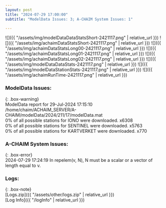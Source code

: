 ```yaml
---
layout: post
title: "2024-07-29 17:00:00"
subtitle: "ModelData Issues: 3; A-CHAIM System Issues: 1"

---
```


![]({{ "/assets/img/modelDataDataStatsShort-2421117.png" | relative_url }})
![]({{ "/assets/img/achaimDataStatsShort-2421117.png" | relative_url }})
![]({{ "/assets/img/achaimDataStatsLong00-2421117.png" | relative_url }})
![]({{ "/assets/img/achaimDataStatsLong01-2421117.png" | relative_url }})
![]({{ "/assets/img/achaimDataStatsLong02-2421117.png" | relative_url }})
![]({{ "/assets/img/modelDataDataStats-2421117.png" | relative_url }})
![]({{ "/assets/img/modelDataStationStats-2421117.png" | relative_url }})
![]({{ "/assets/img/achaimRunTime-2421117.png" | relative_url }})


### ModelData Issues:  
  
{: .box-warning}  
 ModelData report for 29-Jul-2024 17:15:10   
 /home/chaim/ACHAIM_SERVER/A-CHAIM/modelData/2024/211/17/modelData.mat   
 0% of all possible stations for IONO were downloaded. x6308   
 0% of all possible stations for SENTINEL were downloaded. x5763   
 0% of all possible stations for KARTVERKET were downloaded. x770   
  
### A-CHAIM System Issues:  
  
{: .box-error}  
2024-07-29 17:24:19 In repelem(v, N), N must be a scalar or a vector of length equal to v.  

### Logs:  
  
{: .box-note}  
[Logs.zip]({{ "/assets/other/logs.zip" | relative_url }})  
[Log Info]({{ "/logInfo" | relative_url }})  
